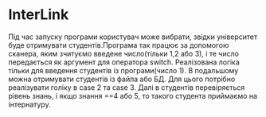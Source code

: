 # InterLink
Під час запуску програми користувач може вибрати, звідки університет буде отримувати студентів.Програма так працює за допомогою сканера, 
яким зчитуємо введене число(тільки 1,2 або 3), і те число передається як аргумент для оператора switch.
  Реалізована логіка тільки для введення студентів із програми(число 1). В подальшому можна отримувати студентів із файла або БД.
  Для цього потрібно реалізувати голіку в case 2 та case 3.
  Далі в студентів перевіряється рівень знань, і якщо знання ==4 або 5, то такого студента приймаємо на інтернатуру.
